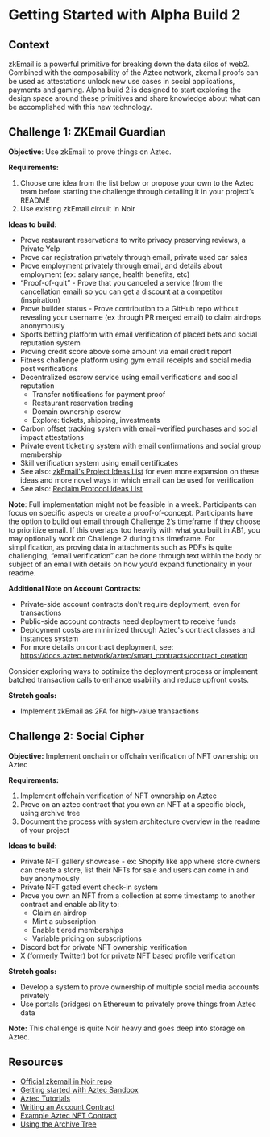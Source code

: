 # Getting Started with Alpha Build 2

## Context

zkEmail is a powerful primitive for breaking down the data silos of web2. Combined with the composability of the Aztec network, zkemail proofs can be used as attestations unlock new use cases in social applications, payments and gaming. Alpha build 2 is designed to start exploring the design space around these primitives and share knowledge about what can be accomplished with this new technology.

## Challenge 1: ZKEmail Guardian

**Objective**: Use zkEmail to prove things on Aztec.

**Requirements:**

1. Choose one idea from the list below or propose your own to the Aztec team before starting the challenge through detailing it in your project’s README
2. Use existing zkEmail circuit in Noir

**Ideas to build:**

- Prove restaurant reservations to write privacy preserving reviews, a Private Yelp
- Prove car registration privately through email, private used car sales
- Prove employment privately through email, and details about employment (ex: salary range, health benefits, etc)
- “Proof-of-quit” - Prove that you canceled a service (from the cancellation email) so you can get a discount at a competitor (inspiration)
- Prove builder status - Prove contribution to a GitHub repo without revealing your username (ex through PR merged email) to claim airdrops anonymously
- Sports betting platform with email verification of placed bets and social reputation system
- Proving credit score above some amount via email credit report
- Fitness challenge platform using gym email receipts and social media post verifications
- Decentralized escrow service using email verifications and social reputation
  - Transfer notifications for payment proof
  - Restaurant reservation trading
  - Domain ownership escrow
  - Explore: tickets, shipping, investments
- Carbon offset tracking system with email-verified purchases and social impact attestations
- Private event ticketing system with email confirmations and social group membership
- Skill verification system using email certificates
- See also: [zkEmail's Project Ideas List](https://github.com/zkemail/#project-ideas) for even more expansion on these ideas and more novel ways in which email can be used for verification
- See also: [Reclaim Protocol Ideas List](https://reclaimprotocol.org/blog/posts/zktls-rfps)

**Note**: Full implementation might not be feasible in a week. Participants can focus on specific aspects or create a proof-of-concept. Participants have the option to build out email through Challenge 2’s timeframe if they choose to prioritize email. If this overlaps too heavily with what you built in AB1, you may optionally work on Challenge 2 during this timeframe. For simplification, as proving data in attachments such as PDFs is quite challenging, “email verification” can be done through text within the body or subject of an email with details on how you’d expand functionality in your readme.

**Additional Note on Account Contracts:**

- Private-side account contracts don't require deployment, even for transactions
- Public-side account contracts need deployment to receive funds
- Deployment costs are minimized through Aztec's contract classes and instances system
- For more details on contract deployment, see: https://docs.aztec.network/aztec/smart_contracts/contract_creation

Consider exploring ways to optimize the deployment process or implement batched transaction calls to enhance usability and reduce upfront costs.

**Stretch goals:**

- Implement zkEmail as 2FA for high-value transactions

## Challenge 2: Social Cipher

**Objective:** Implement onchain or offchain verification of NFT ownership on Aztec

**Requirements:**

1. Implement offchain verification of NFT ownership on Aztec
2. Prove on an aztec contract that you own an NFT at a specific block, using archive tree
3. Document the process with system architecture overview in the readme of your project

**Ideas to build:**

- Private NFT gallery showcase - ex: Shopify like app where store owners can create a store, list their NFTs for sale and users can come in and buy anonymously
- Private NFT gated event check-in system
- Prove you own an NFT from a collection at some timestamp to another contract and enable ability to:
  - Claim an airdrop
  - Mint a subscription
  - Enable tiered memberships
  - Variable pricing on subscriptions
- Discord bot for private NFT ownership verification
- X (formerly Twitter) bot for private NFT based profile verification

**Stretch goals:**

- Develop a system to prove ownership of multiple social media accounts privately
- Use portals (bridges) on Ethereum to privately prove things from Aztec data

**Note:** This challenge is quite Noir heavy and goes deep into storage on Aztec.

## Resources

- [Official zkemail in Noir repo](https://github.com/zkemail/zkemail.nr)
- [Getting started with Aztec Sandbox](https://docs.aztec.network/guides/developer_guides/getting_started)
- [Aztec Tutorials](https://docs.aztec.network/tutorials)
- [Writing an Account Contract](https://docs.aztec.network/tutorials/codealong/contract_tutorials/write_accounts_contract)
- [Example Aztec NFT Contract](https://github.com/AztecProtocol/aztec-packages/tree/master/noir-projects/noir-contracts/contracts/nft_contract)
- [Using the Archive Tree](https://docs.aztec.network/guides/developer_guides/smart_contracts/writing_contracts/how_to_prove_history)
